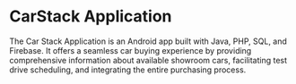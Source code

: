 # CarStack Application

The Car Stack Application is an Android app built with Java, 
PHP, SQL, and Firebase. It offers a seamless car buying 
experience by providing comprehensive information about 
available showroom cars, facilitating test drive scheduling, and 
integrating the entire purchasing process.
 
